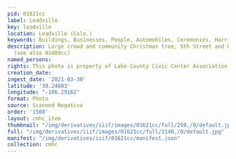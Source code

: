 ```yaml
---
pid: 01621cc
label: Leadville
key: leadville
location: Leadville (Colo.)
keywords: Buildings, Businesses, People, Automobiles, Ceremonies, Harrison Avenue
description: Large crowd and community Christmas tree, 5th Street and Harrison Avenue
  (see also 01409cc)
named_persons: 
rights: This photo is property of Lake County Civic Center Association.
creation_date: 
ingest_date: '2021-03-30'
latitude: '39.24803'
longitude: "-106.29162"
format: Photo
source: Scanned Negative
order: '1508'
layout: cmhc_item
thumbnail: "/img/derivatives/iiif/images/01621cc/full/250,/0/default.jpg"
full: "/img/derivatives/iiif/images/01621cc/full/1140,/0/default.jpg"
manifest: "/img/derivatives/iiif/01621cc/manifest.json"
collection: cmhc
---
```

